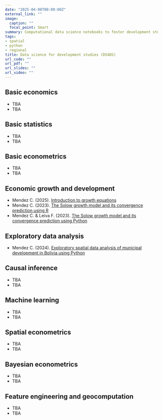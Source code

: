 ```yaml
---
date: "2025-04-08T00:00:00Z"
external_link: ""
image:
  caption: ""
  focal_point: Smart
summary: Computational data science notebooks to foster development studies.
tags:
- spatial
- python
- regional
title: Data science for development studies (DS4DS)
url_code: ""
url_pdf: ""
url_slides: ""
url_video: ""
---
```



## Basic economics

- TBA
- TBA

## Basic statistics

- TBA
- TBA

## Basic econometrics

- TBA
- TBA

## Economic growth and development

- Mendez C. (2025). [Introduction to growth equations](https://colab.research.google.com/drive/1HexTTpbPJclnpc6gfRKxl46s5t4FYSEH?usp=sharing)
- Mendez C. (2023). [The Solow growth model and its convergence prediction using R](https://colab.research.google.com/drive/1MbagABPt4e38e6LhgLuaoBCheuA7ZJ85?usp=sharing)
- Mendez C. &  Leiva F. (2023). [The Solow growth model and its convergence prediction using Python](https://colab.research.google.com/drive/1mTgF08Jbf6oNxONbGHyWJZrkygiX0E9N?usp=sharing)

## Exploratory data analysis

- Mendez C. (2024). [Exploratory spatial data analysis of municipal development in Bolivia using Python](https://colab.research.google.com/drive/1JHf8wPxSxBdKKhXaKQZUzhEpVznKGiep?usp=sharing)


## Causal inference

- TBA
- TBA

## Machine learning

- TBA
- TBA
  
## Spatial econometrics

- TBA
- TBA
  
## Bayesian econometrics

- TBA
- TBA


## Feature engineering and geocomputation

- TBA
- TBA